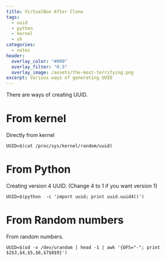 ```yaml
---
title: VirtualBox After Clone
tags:
  - uuid
  - python
  - kernel
  - sh
categories:
  - notes
header:
  overlay_color: "#000"
  overlay_filter: "0.5"
  overlay_image: /assets/the-most-terrifying.png
excerpt: Various ways of generating UUID
---
```


There are ways of creating UUID.


# From kernel

Directly from kernel

```
UUID=$(cat /proc/sys/kernel/random/uuid)
```

# From Python

Creating version 4 UUID. (Change 4 to 1 if you want version 1)

```
UUID=$(python  -c 'import uuid; print uuid.uuid4()')
```

# From Random numbers

From random numbers.

```
UUID=$(od -x /dev/urandom | head -1 | awk '{OFS="-"; print $2$3,$4,$5,$6,$7$8$9}')
```
